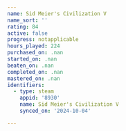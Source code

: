 ```yaml
---
name: Sid Meier's Civilization V
name_sort: ''
rating: 84
active: false
progress: notapplicable
hours_played: 224
purchased_on: .nan
started_on: .nan
beaten_on: .nan
completed_on: .nan
mastered_on: .nan
identifiers:
  - type: steam
    appid: '8930'
    name: Sid Meier's Civilization V
    synced_on: '2024-10-04'

---
```

